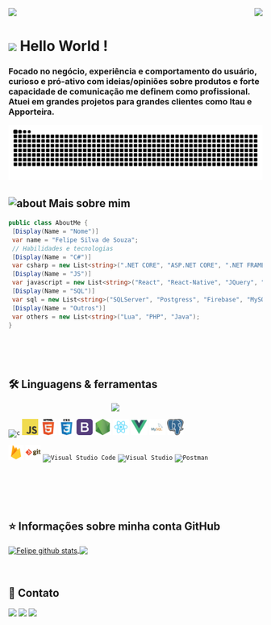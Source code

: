 <p>
  <a href="https://count.getloli.com/"><img src="https://count.getloli.com/get/@:feeh-lip"></a>
  <img src="https://weather-icon.journeyad.repl.co/@uberlandia?v=1" align="right">
</p>

<h1><img src="https://emojis.slackmojis.com/emojis/images/1531849430/4246/blob-sunglasses.gif?1531849430" width="30"/> Hello World ! </h1>

### Focado no negócio, experiência e comportamento do usuário, curioso e pró-ativo com ideias/opiniões sobre produtos e forte capacidade de comunicação me definem como profissional. Atuei em grandes projetos para grandes clientes como Itau e Apporteira.

![Snake animation](https://github.com/GuillaumeFalourd/GuillaumeFalourd/blob/output/github-contribution-grid-snake.svg)

[//]: <Usado como referencia o perfil do GuillaumeFalourd: https://github.com/GuillaumeFalourd>

## <img width="45" alt="about" src="https://raw.github.com/elizarov/elizarov/master/about.png"> Mais sobre mim

```csharp
public class AboutMe {
 [Display(Name = "Nome")]
 var name = "Felipe Silva de Souza";
 // Habilidades e tecnologias
 [Display(Name = "C#")]
 var csharp = new List<string>(".NET CORE", "ASP.NET CORE", ".NET FRAMEWORK");
 [Display(Name = "JS")]
 var javascript = new List<string>("React", "React-Native", "JQuery", "Node.Js");
 [Display(Name = "SQL")]
 var sql = new List<string>("SQLServer", "Postgress", "Firebase", "MySQL");
 [Display(Name = "Outros")]
 var others = new List<string>("Lua", "PHP", "Java");
}
```

<br/>
<br/>
<br/>

## 🛠 Linguagens & ferramentas
<img align="right" width="300" src="https://i2.wp.com/allhtaccess.info/wp-content/uploads/2018/03/programming.gif?fit=1281%2C716&ssl=1" />
<br/>

<code><img height="32" src="https://seeklogo.com/images/C/c-sharp-c-logo-02F17714BA-seeklogo.com.png" alt="c"/></code>
<code><img height="32" src="https://raw.githubusercontent.com/github/explore/80688e429a7d4ef2fca1e82350fe8e3517d3494d/topics/javascript/javascript.png" alt="Javascript"/></code>
<code><img height="32" src="https://raw.githubusercontent.com/github/explore/80688e429a7d4ef2fca1e82350fe8e3517d3494d/topics/html/html.png" alt="HTML5"/></code>
<code><img height="32" src="https://raw.githubusercontent.com/github/explore/80688e429a7d4ef2fca1e82350fe8e3517d3494d/topics/css/css.png" alt="CSS"/></code>
<code><img height="32" src="https://raw.githubusercontent.com/github/explore/80688e429a7d4ef2fca1e82350fe8e3517d3494d/topics/bootstrap/bootstrap.png" alt="Bootstrap"/></code>
<code><img height="32" src="https://raw.githubusercontent.com/github/explore/80688e429a7d4ef2fca1e82350fe8e3517d3494d/topics/nodejs/nodejs.png" alt="Nodejs"/></code>
<code><img height="32" src="https://raw.githubusercontent.com/github/explore/80688e429a7d4ef2fca1e82350fe8e3517d3494d/topics/react/react.png" alt="React"/></code>
<code><img height="32" src="https://raw.githubusercontent.com/github/explore/80688e429a7d4ef2fca1e82350fe8e3517d3494d/topics/vue/vue.png" alt="Angular"/></code>
<code><img height="32" src="https://raw.githubusercontent.com/github/explore/80688e429a7d4ef2fca1e82350fe8e3517d3494d/topics/mysql/mysql.png" alt="MySQL"/></code>
<code><img height="32" src="https://raw.githubusercontent.com/github/explore/80688e429a7d4ef2fca1e82350fe8e3517d3494d/topics/postgresql/postgresql.png" alt="PostegreSQL"/></code>

<code><img height="30" src="https://raw.githubusercontent.com/github/explore/80688e429a7d4ef2fca1e82350fe8e3517d3494d/topics/firebase/firebase.png"></code>
<code><img height="30" src="https://raw.githubusercontent.com/github/explore/80688e429a7d4ef2fca1e82350fe8e3517d3494d/topics/git/git.png"></code>
<code><img height="32" src="https://user-images.githubusercontent.com/674621/71187801-14e60a80-2280-11ea-94c9-e56576f76baf.png" alt="Visual Studio Code"/></code>
<code><img height="32" src="https://upload.wikimedia.org/wikipedia/commons/thumb/c/cd/Visual_Studio_2017_Logo.svg/1200px-Visual_Studio_2017_Logo.svg.png" alt="Visual Studio"/></code>
<code><img height="32" src="https://seeklogo.com/images/P/postman-logo-F43375A2EB-seeklogo.com.png" alt="Postman"/></code>  


<br/>
<br/>
<br/>
<br/>



## ⭐ Informações sobre minha conta GitHub
<a href="https://github.com/Gurupreet">
 <img align="center" src="https://github-readme-stats.vercel.app/api?username=feeh-lip&show_icons=true&theme=dracula&line_height=27" alt="Felipe github stats"/>
</a>

<a href="https://github.com/Gurupreet">
  <img align="center" src="https://github-readme-stats.vercel.app/api/top-langs/?username=feeh-lip&theme=dracula&hide_langs_below=1" />
</a>

<br/>
<br/>
<br/>

##   🤝 Contato
<a href="mailto:feeh.kcs@hotmail.com"><img src="https://img.shields.io/badge/Microsoft_Outlook-0078D4?style=for-the-badge&logo=microsoft-outlook&logoColor=white"/></a>
<a href="https://www.linkedin.com/in/felipe-silva-de-souza-b5a113195/"><img src="https://img.shields.io/badge/LinkedIn-0077B5?style=for-the-badge&logo=linkedin&logoColor=white"/></a>
<a href="https://github.com/feeh-lip"><img src="https://img.shields.io/badge/GitHub-100000?style=for-the-badge&logo=github&logoColor=white"/></a>
</a>




